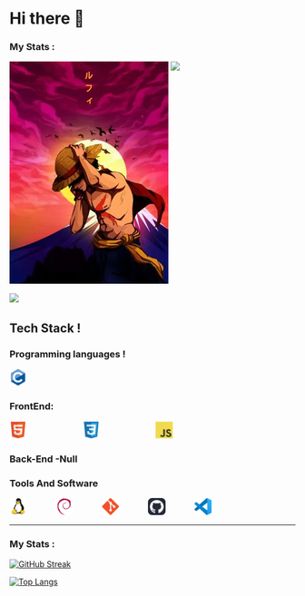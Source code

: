
# Hi there 👋

### My Stats :
<div>
<img  src="luffy.webp">
    
<img align="top" style="width: 60%" src="http://github-readme-streak-stats.herokuapp.com?user=nooman57554&theme=dark&background=000000">
 
</div>
 

    

    







![](https://komarev.com/ghpvc/?username=nooman57554&color=green)

## Tech Stack !

### Programming languages !
<div>
    <img src="https://github.com/devicons/devicon/blob/master/icons/c/c-original.svg" alt="C programming Language logo" title="c language" width="6%" /></div>
  
  
### 
### FrontEnd:
  <div>
     <img src="https://github.com/devicons/devicon/blob/master/icons/html5/html5-original.svg" alt="HTML5 logo" title="HTML5" width="6%" />&nbsp;&nbsp;&nbsp;&nbsp;&nbsp;&nbsp;&nbsp;&nbsp;&nbsp;&nbsp;&nbsp;&nbsp;&nbsp;&nbsp;&nbsp;&nbsp;&nbsp;&nbsp;&nbsp;&nbsp;&nbsp;&nbsp;&nbsp;&nbsp;
    <img src="https://github.com/devicons/devicon/blob/master/icons/css3/css3-original.svg" alt="CSS3 logo" title="CSS3" width="6%" />&nbsp;&nbsp;&nbsp;&nbsp;&nbsp;&nbsp;&nbsp;&nbsp;&nbsp;&nbsp;&nbsp;&nbsp;&nbsp;&nbsp;&nbsp;&nbsp;&nbsp;&nbsp;&nbsp;&nbsp;&nbsp;&nbsp;&nbsp;&nbsp;
    <img src="https://github.com/devicons/devicon/blob/master/icons/javascript/javascript-original.svg" alt="JS logo" title="JS" width="6%" />&nbsp;&nbsp;&nbsp;&nbsp;&nbsp;&nbsp;&nbsp;&nbsp;&nbsp;&nbsp;&nbsp;&nbsp;&nbsp;&nbsp;&nbsp;&nbsp;&nbsp;&nbsp;&nbsp;&nbsp;&nbsp;&nbsp;&nbsp;&nbsp;
  </div>
  
  ### Back-End -Null
  
  ### Tools And Software
  <div>
    <img src="https://github.com/devicons/devicon/blob/master/icons/linux/linux-original.svg" title="linux" alt="linux logo" width="6%"/>&nbsp;&nbsp;&nbsp;&nbsp;&nbsp;&nbsp;&nbsp;&nbsp;&nbsp;&nbsp;&nbsp;&nbsp;
    <img src="https://github.com/devicons/devicon/blob/master/icons/debian/debian-original.svg" title="debian" alt="debian logo" width="6%"/>&nbsp;&nbsp;&nbsp;&nbsp;&nbsp;&nbsp;&nbsp;&nbsp;&nbsp;&nbsp;&nbsp;&nbsp;
    <img src="https://github.com/devicons/devicon/blob/master/icons/git/git-original.svg" title="git" alt="git logo" width="6%"/>&nbsp;&nbsp;&nbsp;&nbsp;&nbsp;&nbsp;&nbsp;&nbsp;&nbsp;&nbsp;&nbsp;&nbsp;
    <img src="https://github.com/tandpfun/skill-icons/blob/main/icons/Github-Dark.svg" title="github" alt="github logo" width="6%"/>&nbsp;&nbsp;&nbsp;&nbsp;&nbsp;&nbsp;&nbsp;&nbsp;&nbsp;&nbsp;&nbsp;&nbsp;
    <img src="https://github.com/devicons/devicon/blob/master/icons/vscode/vscode-original.svg" title="VSCode" alt="VSCode logo" width="6%"/>
  </div>
  
  ----
  
  ### My Stats :
[![GitHub Streak](http://github-readme-streak-stats.herokuapp.com?user=nooman57554&theme=dark&background=000000)](https://git.io/streak-stats)


[![Top Langs](https://github-readme-stats.vercel.app/api/top-langs/?username=nooman57554&layout=compact&theme=vision-friendly-dark)](https://github.com/nooman57554/github-readme-stats)
